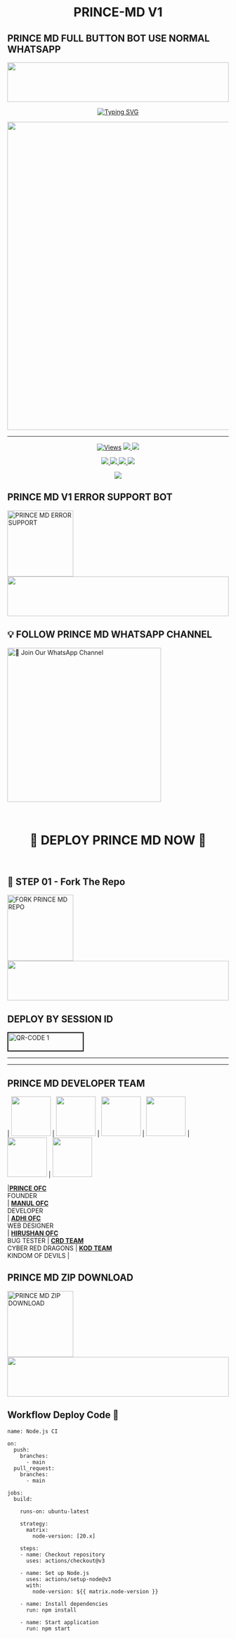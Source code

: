 
<h1 align="center">PRINCE-MD V1</h1>

## PRINCE MD FULL BUTTON BOT USE NORMAL WHATSAPP 

<img src="https://i.imgur.com/dBaSKWF.gif" height="90" width="100%">

<p align="center">
<a href="https://git.io/typing-svg"><img src="https://readme-typing-svg.demolab.com?font=Fira+Code&weight=700&size=33&pause=1000&color=5513F7&width=435&lines=PRINCE+MD+WHATSAPP+BOT" alt="Typing SVG" /></a>
</p>
<p align="center">
<a href="https://github.com/Armashahzan">
    <img src="https://files.catbox.moe/2hw5lq.jpg"  width="700px">
</a>
<hr>


<p align="center">

  <a href="https://github.com/Armashahzan/PRINCE-MD_V1">
    <img src="https://hits.seeyoufarm.com/api/count/incr/badge.svg?url=https%3A%2F%2Fgithub.com%2FVajiraTech%2FVAJIRA_MD&count_bg=%2379C83D&title_bg=%23555555&icon=gitpod.svg&icon_color=%23E7E7E7&title=Views&edge_flat=false" alt="Views"/></a>
  
  </a>
  <a href="https://github.com/Armashahzan/PRINCE-MD_V1/fork">
    <img src="https://img.shields.io/github/forks/VajiraTech/VAJIRA_MD?label=Fork&style=social">
    
  </a>
  <a href="https://github.com/Armashahzan/PRINCE-MD_V1/stargazers">
    <img src="https://img.shields.io/github/stars/VajiraTech/VAJIRA_MD?style=social">
  </a>
</p>

<p align="center">
  <a href="https://github.com/Armashahzan/PRINCE-MD_V1">
    <img src="https://img.shields.io/github/repo-size/VajiraTech/VAJIRA_MD?color=purple&label=Repo%20Size&style=plastic">

  </a>
  <a href="">
    <img src="https://img.shields.io/github/license/VajiraTech/VAJIRA_MD?color=purple&label=License&style=plastic">

  </a>
  <a href="https://github.com/Armashahzan/PRINCE-MD_V1">
    <img src="https://img.shields.io/github/languages/top/VajiraTech/VAJIRA_MD?color=purple&label=Javascript&style=plastic">

  </a>
  <a href="https://github.com/Armashahzan/PRINCE-MD_V1">
    <img src="https://img.shields.io/static/v1?label=Author&message=Prince%20ofc&color=purple&style=plastic">

  </a>
  </p>
 <p align="center">
  <a href="https://github.com/Armashahzan/PRINCE-MD_V1">
    <img src="https://img.shields.io/badge/OUR%20%20%20TEAM-CRD%20OFFICIAL%20(CRD)-purple&style=plastic">

  </a>
</p>



## PRINCE MD V1 ERROR SUPPORT BOT

<a href="https://goto.now/3NtN2"><img src="" alt="PRINCE MD ERROR SUPPORT" width="150"></a>
</br>
<img src="https://i.imgur.com/dBaSKWF.gif" height="90" width="100%">
<br>



## 💡 FOLLOW PRINCE MD WHATSAPP CHANNEL

<a href="https://whatsapp.com/channel/0029VaxOi76K5cDJkV9UYR0Q"><img src="https://img.shields.io/badge/Join%20Our%20WhatsApp%20Channel-blue" alt="📎 Join Our WhatsApp Channel" width="350"></a>

<br>

<div align="center">
 
  <h1>🙂 DEPLOY PRINCE MD NOW 🙂</h1>
</div>

<br>

## 🎀 STEP 01 -  Fork The Repo

<a href="https://github.com/Armashahzan/PRINCE-MD_V1"><img src="https://img.shields.io/badge/Fork%20Repo-blue" alt="FORK PRINCE MD REPO" width="150"></a>
</br>
<img src="https://i.imgur.com/dBaSKWF.gif" height="90" width="100%">
<br>

## DEPLOY BY SESSION ID 

<a href="https://prince-md-pair-session.onrender.com"><img src="https://i.ibb.co/FWSfNmb/scan-qr-zusyco-btn.png" alt="QR-CODE 1" border="2" width="170" height="40" ></a>

<hr>
<hr>

## PRINCE MD DEVELOPER TEAM
| <a href="https://api.whatsapp.com/send?phone=+94751543731&text="><img src="https://files.catbox.moe/ls5xnp.jpg" width=90 height=90></a> | <a href="https://api.whatsapp.com/send?phone=+94726400295&text="><img src="https://files.catbox.moe/lwlae1.jpg" width=90 height=90></a> | <a href="https://api.whatsapp.com/send?phone=+94741354157&text="><img src="https://files.catbox.moe/z54jub.jpg" width=90 height=90></a> | <a href="https://api.whatsapp.com/send?phone=+94714793760&text="><img src="https://files.catbox.moe/5bqva8.jpg" width=90 height=90></a> | <a href="https://whatsapp.com/channel/0029VaiJsCOFXUud9s3vdk0P"><img src="https://files.catbox.moe/rf17a2.jpg" width=90 height=90></a> | <a href="https://whatsapp.com/channel/0029VbA6MyD6LwHbPn0Eqx2h"><img src="https://files.catbox.moe/13jvb6.jpg" width=90 height=90></a>

|**[PRINCE OFC](https://api.whatsapp.com/send?phone=+94751543731&text=)**</br>FOUNDER</br> | **[MANUL OFC](https://api.whatsapp.com/send?phone=+94726400295&text=)**</br>  DEVELOPER</br> | **[ADHI OFC](https://api.whatsapp.com/send?phone=+94741354157&text=)**</br>WEB DESIGNER</br> | **[HIRUSHAN OFC](https://api.whatsapp.com/send?phone=+94714793760&text=)**</br>BUG TESTER | **[CRD TEAM](https://whatsapp.com/channel/0029VaiJsCOFXUud9s3vdk0P)**</br>CYBER RED DRAGONS | **[KOD TEAM](https://whatsapp.com/channel/0029VbA6MyD6LwHbPn0Eqx2h)**</br>KINDOM OF DEVILS |






## PRINCE MD ZIP DOWNLOAD

<a href="https://www.mediafire.com/file/vczi5t2ldvomag9/Prince-Public.zip/file"><img src="" alt="PRINCE MD ZIP DOWNLOAD" width="150"></a>
</br>
<img src="https://i.imgur.com/dBaSKWF.gif" height="90" width="100%">
<br>

## Workflow Deploy Code 🙂


```
name: Node.js CI

on:
  push:
    branches:
      - main
  pull_request:
    branches:
      - main

jobs:
  build:

    runs-on: ubuntu-latest

    strategy:
      matrix:
        node-version: [20.x]

    steps:
    - name: Checkout repository
      uses: actions/checkout@v3

    - name: Set up Node.js
      uses: actions/setup-node@v3
      with:
        node-version: ${{ matrix.node-version }}

    - name: Install dependencies
      run: npm install

    - name: Start application
      run: npm start
```


